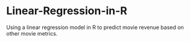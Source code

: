 # Linear-Regression-in-R
Using a linear regression model in R to predict movie revenue based on other movie metrics.
